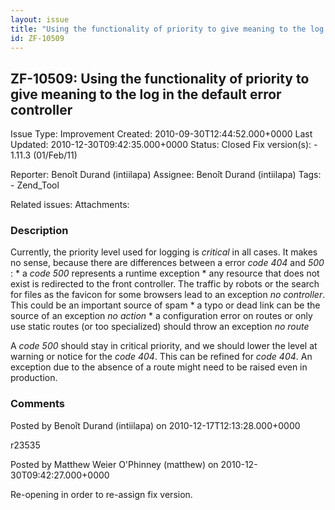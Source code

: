 ```yaml
---
layout: issue
title: "Using the functionality of priority to give meaning to the log in the default error controller"
id: ZF-10509
---
```


ZF-10509: Using the functionality of priority to give meaning to the log in the default error controller
--------------------------------------------------------------------------------------------------------

 Issue Type: Improvement Created: 2010-09-30T12:44:52.000+0000 Last Updated: 2010-12-30T09:42:35.000+0000 Status: Closed Fix version(s): - 1.11.3 (01/Feb/11)
 
 Reporter:  Benoît Durand (intiilapa)  Assignee:  Benoît Durand (intiilapa)  Tags: - Zend\_Tool
 
 Related issues: 
 Attachments: 
### Description

Currently, the priority level used for logging is _critical_ in all cases. It makes no sense, because there are differences between a error _code 404_ and _500_ : \* a _code 500_ represents a runtime exception \* any resource that does not exist is redirected to the front controller. The traffic by robots or the search for files as the favicon for some browsers lead to an exception _no controller_. This could be an important source of spam \* a typo or dead link can be the source of an exception _no action_ \* a configuration error on routes or only use static routes (or too specialized) should throw an exception _no route_

A _code 500_ should stay in critical priority, and we should lower the level at warning or notice for the _code 404_. This can be refined for _code 404_. An exception due to the absence of a route might need to be raised even in production.

 

 

### Comments

Posted by Benoît Durand (intiilapa) on 2010-12-17T12:13:28.000+0000

r23535

 

 

Posted by Matthew Weier O'Phinney (matthew) on 2010-12-30T09:42:27.000+0000

Re-opening in order to re-assign fix version.

 

 